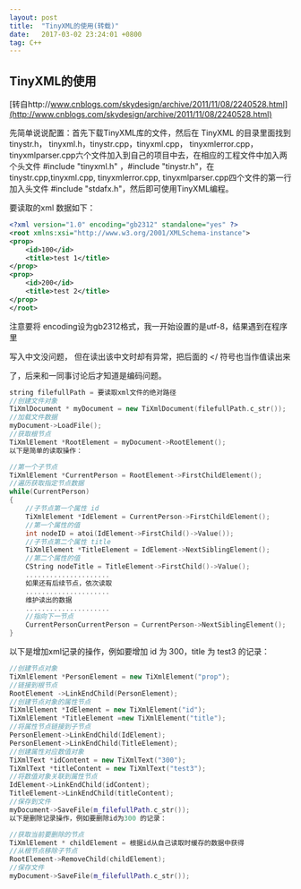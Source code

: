 ```yaml
---
layout: post
title:  "TinyXML的使用(转载)"
date:   2017-03-02 23:24:01 +0800
tag: C++
---
```




## TinyXML的使用

[转自http://www.cnblogs.com/skydesign/archive/2011/11/08/2240528.html](http://www.cnblogs.com/skydesign/archive/2011/11/08/2240528.html)


先简单说说配置：首先下载TinyXML库的文件，然后在 TinyXML 的目录里面找到tinystr.h， tinyxml.h，tinystr.cpp，tinyxml.cpp， tinyxmlerror.cpp，tinyxmlparser.cpp六个文件加入到自己的项目中去，在相应的工程文件中加入两个头文件 #include "tinyxml.h" ，#include "tinystr.h"，在 tinystr.cpp,tinyxml.cpp, tinyxmlerror.cpp, tinyxmlparser.cpp四个文件的第一行加入头文件 #include "stdafx.h"，然后即可使用TinyXML编程。


要读取的xml 数据如下：


```xml
<?xml version="1.0" encoding="gb2312" standalone="yes" ?>
<root xmlns:xsi="http://www.w3.org/2001/XMLSchema-instance">
<prop>
	<id>100</id>
	<title>test 1</title>
</prop>
<prop>
	<id>200</id>
	<title>test 2</title>
</prop>
</root>
```


注意要将 encoding设为gb2312格式，我一开始设置的是utf-8，结果遇到在程序里

写入中文没问题， 但在读出该中文时却有异常，把后面的 </ 符号也当作值读出来

了，后来和一同事讨论后才知道是编码问题。


```cpp
string filefullPath = 要读取xml文件的绝对路径
//创建文件对象
TiXmlDocument * myDocument = new TiXmlDocument(filefullPath.c_str());
//加载文件数据
myDocument->LoadFile();
//获取根节点
TiXmlElement *RootElement = myDocument->RootElement();
以下是简单的读取操作：

//第一个子节点
TiXmlElement *CurrentPerson = RootElement->FirstChildElement();
//遍历获取指定节点数据
while(CurrentPerson)
{
	//子节点第一个属性 id
	TiXmlElement *IdElement = CurrentPerson->FirstChildElement();
	//第一个属性的值
	int nodeID = atoi(IdElement->FirstChild()->Value());
	//子节点第二个属性 title
	TiXmlElement *TitleElement = IdElement->NextSiblingElement();
	//第二个属性的值
	CString nodeTitle = TitleElement->FirstChild()->Value();
	.....................
	如果还有后续节点，依次读取
	.....................
	维护读出的数据
	.....................
	//指向下一节点
	CurrentPersonCurrentPerson = CurrentPerson->NextSiblingElement();
}
```


以下是增加xml记录的操作，例如要增加 id 为 300，title 为 test3 的记录：


```cpp
//创建节点对象
TiXmlElement *PersonElement = new TiXmlElement("prop");
//链接到根节点
RootElement ->LinkEndChild(PersonElement);
//创建节点对象的属性节点
TiXmlElement *IdElement = new TiXmlElement("id");
TiXmlElement *TitleElement =new TiXmlElement("title");
//将属性节点链接到子节点
PersonElement->LinkEndChild(IdElement);
PersonElement->LinkEndChild(TitleElement);
//创建属性对应数值对象
TiXmlText *idContent = new TiXmlText("300");
TiXmlText *titleContent = new TiXmlText("test3");
//将数值对象关联到属性节点
IdElement->LinkEndChild(idContent);
TitleElement->LinkEndChild(titleContent);
//保存到文件
myDocument->SaveFile(m_filefullPath.c_str());
以下是删除记录操作，例如要删除id为300 的记录：

//获取当前要删除的节点
TiXmlElement * childElement = 根据id从自己读取时缓存的数据中获得
//从根节点移除子节点
RootElement->RemoveChild(childElement);
//保存文件
myDocument->SaveFile(m_filefullPath.c_str());
```
